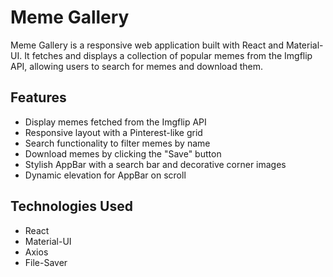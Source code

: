 # Meme Gallery

Meme Gallery is a responsive web application built with React and Material-UI. It fetches and displays a collection of popular memes from the Imgflip API, allowing users to search for memes and download them.

## Features

- Display memes fetched from the Imgflip API
- Responsive layout with a Pinterest-like grid
- Search functionality to filter memes by name
- Download memes by clicking the "Save" button
- Stylish AppBar with a search bar and decorative corner images
- Dynamic elevation for AppBar on scroll

## Technologies Used

- React
- Material-UI
- Axios
- File-Saver


